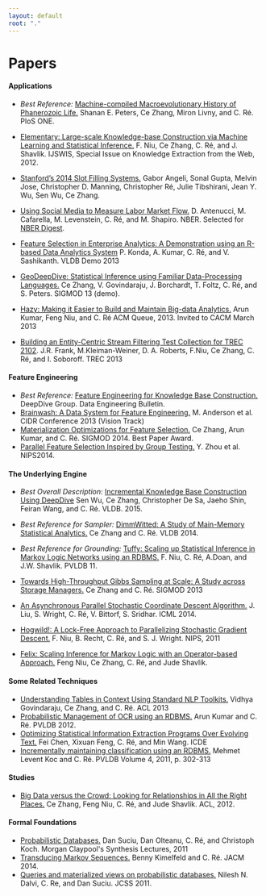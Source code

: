 ```yaml
---
layout: default
root: "."
---
```


# Papers

#### Applications

- *Best Reference:* [Machine-compiled Macroevolutionary History of Phanerozoic Life.](http://arxiv.org/abs/1406.2963)
  Shanan E. Peters, Ce Zhang, Miron Livny, and C. Ré. PloS ONE.

- [Elementary: Large-scale Knowledge-base Construction via Machine Learning and Statistical Inference.](http://www.cs.stanford.edu/people/chrismre/papers/elementary_journal.pdf)
  F. Niu, Ce Zhang, C. Ré, and J. Shavlik. IJSWIS, Special Issue on Knowledge Extraction from the Web, 2012.
- [Stanford’s 2014 Slot Filling Systems.](http://i.stanford.edu/hazy/papers/2014kbp-systemdescription.pdf)
  Gabor Angeli, Sonal Gupta, Melvin Jose, Christopher D. Manning, Christopher Ré, Julie Tibshirani, Jean Y. Wu, Sen Wu, Ce Zhang.
- [Using Social Media to Measure Labor Market Flow.](http://www-personal.umich.edu/~shapiro/papers/LaborFlowsSocialMedia.pdf) 
  D. Antenucci, M. Cafarella, M. Levenstein, C. Ré, and M. Shapiro. NBER. Selected for [NBER Digest](http://www.nber.org/digest/aug14/aug14.pdf).
- [Feature Selection in Enterprise Analytics: A Demonstration using an R-based Data Analytics System](http://cs.stanford.edu/people/chrismre/papers/ColumbusDemo-VLDB.pdf)
  P. Konda, A. Kumar, C. Ré, and V. Sashikanth. VLDB Demo 2013
- [GeoDeepDive: Statistical Inference using Familiar Data-Processing Languages.](http://www.cs.stanford.edu/people/chrismre/papers/gdd_demo.pdf) Ce Zhang, V. Govindaraju, J. Borchardt, T. Foltz, C. Ré, and S. Peters. SIGMOD 13 (demo).
- [Hazy: Making it Easier to Build and Maintain Big-data Analytics.](http://queue.acm.org/detail.cfm?id=2431055)
  Arun Kumar, Feng Niu, and C. Ré ACM Queue, 2013. Invited to CACM March 2013
- [Building an Entity-Centric Stream Filtering Test Collection for TREC 2102](http://trec.nist.gov/pubs/trec21/papers/KBA.OVERVIEW.pdf). J.R. Frank, M.Kleiman-Weiner, D. A. Roberts, F.Niu, Ce Zhang, C. Ré, and I. Soboroff. TREC 2013

#### Feature Engineering 

- *Best Reference:* [Feature Engineering for Knowledge Base Construction.](http://arxiv.org/abs/1407.6439) DeepDive Group. Data Engineering Bulletin.
- [Brainwash: A Data System for Feature Engineering.](http://www.cs.stanford.edu/people/chrismre/papers/mythical_man.pdf) M. Anderson et al. CIDR Conference 2013 (Vision Track)
- [Materialization Optimizations for Feature Selection.](http://cs.stanford.edu/people/chrismre/papers/mod539-zhang.pdf) Ce Zhang, Arun Kumar, and C. Ré. SIGMOD 2014. Best Paper Award.
- [Parallel Feature Selection Inspired by Group Testing.](http://papers.nips.cc/paper/5296-parallel-feature-selection-inspired-by-group-testing.pdf) Y. Zhou et al. NIPS2014.

#### The Underlying Engine

- *Best Overall Description:* [Incremental Knowledge Base Construction Using DeepDive](http://i.stanford.edu/hazy/papers/inc.pdf) Sen Wu, Ce Zhang, Christopher De Sa, Jaeho Shin, Feiran Wang, and C. Ré. VLDB. 2015.
- *Best Reference for Sampler:* [DimmWitted: A Study of Main-Memory Statistical Analytics.](http://arxiv.org/abs/1403.7550) Ce Zhang and C. Ré. VLDB 2014.
- *Best Reference for Grounding:* [Tuffy: Scaling up Statistical Inference in Markov Logic Networks using an RDBMS.](http://www.cs.stanford.edu/people/chrismre/papers/tuffy-vldb11.pdf) F. Niu, C. Ré, A.Doan, and J.W. Shavlik. PVLDB 11.

- [Towards High-Throughput Gibbs Sampling at Scale: A Study across Storage Managers.](http://www.cs.stanford.edu/people/chrismre/papers/elementary_sigmod.pdf) Ce Zhang and C. Ré. SIGMOD 2013
- [An Asynchronous Parallel Stochastic Coordinate Descent Algorithm.](http://arxiv.org/abs/1311.1873) J. Liu, S. Wright, C. Ré, V. Bittorf, S. Sridhar. ICML 2014. 
- [Hogwild!: A Lock-Free Approach to Parallelizing Stochastic Gradient Descent.](http://i.stanford.edu/hazy/papers/hogwild-nips.pdf) F. Niu, B. Recht, C. Ré, and S. J. Wright. NIPS, 2011
- [Felix: Scaling Inference for Markov Logic with an Operator-based Approach.](http://arxiv.org/pdf/1108.0294v1) Feng Niu, Ce Zhang, C. Ré, and Jude Shavlik.

#### Some Related Techniques

- [Understanding Tables in Context Using Standard NLP Toolkits.](http://cs.stanford.edu/people/chrismre/papers/jointable-acl.pdf) Vidhya Govindaraju, Ce Zhang, and C. Ré. ACL 2013
- [Probabilistic Management of OCR using an RDBMS.](http://www.cs.stanford.edu/people/chrismre/papers/HazyOCR_VLDB2012.pdf) Arun Kumar and C. Ré. PVLDB 2012.
- [Optimizing Statistical Information Extraction Programs Over Evolving Text.](http://www.cs.stanford.edu/people/chrismre/papers/crflex-icde12.pdf) Fei Chen, Xixuan Feng, C. Ré, and Min Wang. ICDE
- [Incrementally maintaining classification using an RDBMS.](http://www.cs.stanford.edu/people/chrismre/papers/hazy-classification-vldb11.pdf) Mehmet Levent Koc and C. Ré. PVLDB Volume 4, 2011, p. 302-313

#### Studies

- [Big Data versus the Crowd: Looking for Relationships in All the Right Places.](http://www.cs.stanford.edu/people/chrismre/papers/acl2012.pdf) Ce Zhang, Feng Niu, C. Ré, and Jude Shavlik. ACL, 2012.

#### Formal Foundations

- [Probabilistic Databases.](http://www.morganclaypool.com/doi/pdfplus/10.2200/S00362ED1V01Y201105DTM016) Dan Suciu, Dan Olteanu, C. Ré, and Christoph Koch. Morgan Claypool's Synthesis Lectures, 2011
- [Transducing Markov Sequences.](http://dl.acm.org/citation.cfm?doid=2630065) Benny Kimelfeld and C. Ré. JACM 2014.
- [Queries and materialized views on probabilistic databases.](http://dx.doi.org/10.1016/j.jcss.2010.04.006) Nilesh N. Dalvi, C. Re, and Dan Suciu. JCSS 2011.
